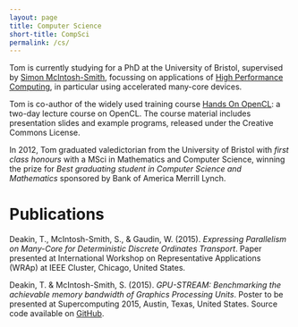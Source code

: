 ```yaml
---
layout: page
title: Computer Science
short-title: CompSci
permalink: /cs/
---
```


Tom is currently studying for a PhD at the University of Bristol, supervised by [Simon McIntosh-Smith](http://www.cs.bris.ac.uk/~simonm/), focussing on applications of [High Performance Computing](http://uob-hpc.github.io), in particular using accelerated many-core devices.

Tom is co-author of the widely used training course [Hands On OpenCL](http://handsonopencl.github.io): a two-day lecture course on OpenCL. The course material includes presentation slides and example programs, released under the Creative Commons License.

In 2012, Tom graduated valedictorian from the University of Bristol with *first class honours* with a MSci in Mathematics and Computer Science, winning the prize for *Best graduating student in Computer Science and Mathematics* sponsored by Bank of America Merrill Lynch.

# Publications

Deakin, T., McIntosh-Smith, S., & Gaudin, W. (2015).
*Expressing Parallelism on Many-Core for Deterministic Discrete Ordinates Transport*. Paper presented at International Workshop on Representative Applications (WRAp) at IEEE Cluster, Chicago, United States.

Deakin, T. & McIntosh-Smith, S. (2015). *GPU-STREAM: Benchmarking the achievable memory bandwidth of Graphics Processing Units*. Poster to be presented at Supercomputing 2015, Austin, Texas, United States. Source code available on [GitHub](http://github.com/uob-hpc/gpu-stream/).

